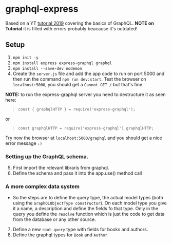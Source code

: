 # graphql-express

Based on a YT [tutorial 2019](`https://www.youtube.com/watch?v=ZQL7tL2S0oQ`) covering the basics of GraphQL.
**NOTE on Tutorial** it is filled with errors probably beacause it's outdated!

## Setup

1. `npm init -y`
2. `npm install express express-graphql graphql`
3. `npm install --save-dev nodemon`
4. Create the `server.js` file and add the app code to run on port 5000 and then run the command `npm run dev:start`. Test the browser on `localhost:5000`, you should get a `Cannot GET /` but that's fine.

**NOTE:** to run the express-graphql server you need to destructure it as seen here:

> `const { graphqlHTTP } = require('express-graphql');`

or

> `const graphqlHTTP = require('express-graphql').graphqlHTTP;`

Try now the browser at `localhost:5000/graphql` and you should get a nice error message `:)`

### Setting up the GraphQL schema.

5. First import the relevant libraris from graphql.
6. Define the schema and pass it into the app.use() method call

### A more complex data system

- So the steps are to define the query type, the actual model types (both using the `GraphQLObjectType constructor`). On each model type you give it a name, a description and define the fields fo that type. Only in the query you define the `resolve` function which is just the code to get data from the database or any other source.

7. Define a new `root query` type with fields for books and authors.
8. Define the graphql types for `Book` and `Author`

